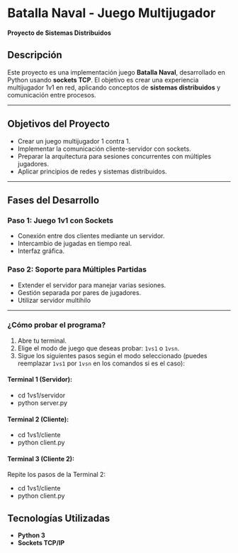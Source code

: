 # Batalla Naval - Juego Multijugador  
**Proyecto de Sistemas Distribuidos**

## Descripción

Este proyecto es una implementación juego **Batalla Naval**, desarrollado en Python usando **sockets TCP**. El objetivo es crear una experiencia multijugador 1v1 en red, aplicando conceptos de **sistemas distribuidos** y comunicación entre procesos.

---

##  Objetivos del Proyecto

-  Crear un juego multijugador 1 contra 1.
-  Implementar la comunicación cliente-servidor con sockets.
-  Preparar la arquitectura para sesiones concurrentes con múltiples jugadores.
- Aplicar principios de redes y sistemas distribuidos.

---

## Fases del Desarrollo

### Paso 1: Juego 1v1 con Sockets
- Conexión entre dos clientes mediante un servidor.
- Intercambio de jugadas en tiempo real.
- Interfaz gráfica.

### Paso 2: Soporte para Múltiples Partidas 
- Extender el servidor para manejar varias sesiones.
- Gestión separada por pares de jugadores.
- Utilizar servidor multihilo

---

### ¿Cómo probar el programa?

1. Abre tu terminal.
2. Elige el modo de juego que deseas probar: `1vs1` o `1vsn`.
3. Sigue los siguientes pasos según el modo seleccionado (puedes reemplazar `1vs1` por `1vsn` en los comandos si es el caso):

#### Terminal 1 (Servidor):
  - cd 1vs1/servidor
  - python server.py

#### Terminal 2 (Cliente):
  - cd 1vs1/cliente
  - python client.py

####  Terminal 3 (Cliente 2):
Repite los pasos de la Terminal 2:
  - cd 1vs1/cliente
  - python client.py

  
## Tecnologías Utilizadas

- **Python 3**
- **Sockets TCP/IP**

